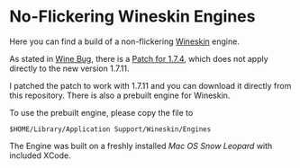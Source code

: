 # No-Flickering Wineskin Engines
Here you can find a build of a non-flickering [Wineskin](http://wineskin.urgesoftware.com/tiki-index.php) engine.

As stated in [Wine Bug](http://bugs.winehq.org/show_bug.cgi?id=34166), there is a [Patch for 1.7.4](http://bugs.winehq.org/attachment.cgi?id=46394&action=edit), which does not apply directly to the new version 1.7.11.

I patched the patch to work with 1.7.11 and you can download it directly from this repository. There is also a prebuilt engine for Wineskin.

To use the prebuilt engine, please copy the file to

    $HOME/Library/Application Support/Wineskin/Engines

The Engine was built on a freshly installed *Mac OS Snow Leopard* with included XCode.